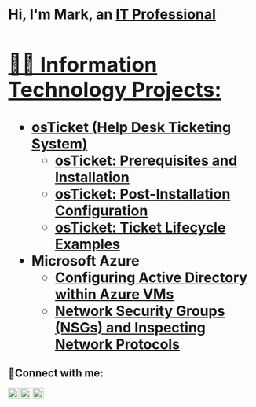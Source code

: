 
<h1>Hi, I'm Mark, an <a href="https://linkedin.com/in/Josh">IT Professional

<h2>👨‍💻 Information Technology Projects:</h2>

- <b>osTicket (Help Desk Ticketing System)</b>
  - [osTicket: Prerequisites and Installation](https://github.com/markestigoy/osticket-prereqs)
  - [osTicket: Post-Installation Configuration](https://github.com/MarkEstigoy/osticket-post/tree/main)
  - [osTicket: Ticket Lifecycle Examples](https://github.com/MarkEstigoy/osTicket)
- <b>Microsoft Azure</b>
  - [Configuring Active Directory within Azure VMs](https://github.com/MarkEstigoy/configactivedirectory)
  - [Network Security Groups (NSGs) and Inspecting Network Protocols](https://github.com/MarkEstigoy/networksecuritygroups)

<h2>🤳Connect with me:</h2>

[<img align="left" alt="Josh | Twitter" width="22px" src="https://cdn.jsdelivr.net/npm/simple-icons@v3/icons/twitter.svg" />][twitter]
[<img align="left" alt="Josh | LinkedIn" width="22px" src="https://cdn.jsdelivr.net/npm/simple-icons@v3/icons/linkedin.svg" />][linkedin]
[<img align="left" alt="Josh | Instagram" width="22px" src="https://cdn.jsdelivr.net/npm/simple-icons@v3/icons/instagram.svg" />][instagram]

[twitter]: https://twitter.com/Josh
[instagram]: https://www.instagram.com/Josh
[linkedin]: https://linkedin.com/in/Josh
